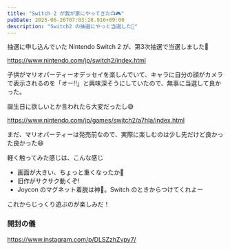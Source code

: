 ```yaml
---
title: "Switch 2 が我が家にやってきた📺🎮"
pubDate: 2025-06-26T07:03:28.916+09:00
description: "Switch2 の抽選にやっと当選した🎉"
---
```


抽選に申し込んでいた Nintendo Switch 2 が、第3次抽選で当選しました🎉

https://www.nintendo.com/jp/switch2/index.html

子供がマリオパーティーオデッセイを楽しんでいて、キャラに自分の顔がカメラで表示されるのを「オー!!」と興味深そうにしていたので、無事に当選して良かった。

誕生日に欲しいとか言われたら大変だったし😅

https://www.nintendo.com/jp/games/switch2/a7hla/index.html

まだ、マリオパーティーは発売前なので、実際に楽しむのは少し先だけど良かった良かった😄

軽く触ってみた感じは、こんな感じ
 - 画面が大きい、ちょっと重くなったか🤔
 - 旧作がサクサク動くぞ!
 - Joycon のマグネット着脱は神👼。Switch のときからつけてくれよー

これからじっくり遊ぶのが楽しみだ！

### 開封の儀

https://www.instagram.com/p/DLSZzhZvpy7/